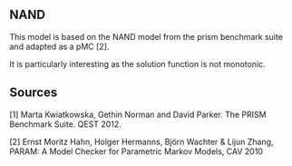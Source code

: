 NAND
--------
This model is based on the NAND model from the prism benchmark suite and adapted as a pMC [2].

It is particularly interesting as the solution function is not monotonic.

Sources
---------
[1] Marta Kwiatkowska, Gethin Norman and David Parker. The PRISM Benchmark Suite. QEST 2012.

[2] Ernst Moritz Hahn, Holger Hermanns, Björn Wachter & Lijun Zhang, PARAM: A Model Checker for Parametric Markov Models, CAV 2010
